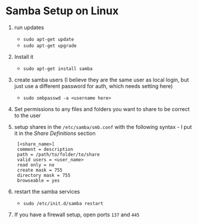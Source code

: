<!-- permalink: 13ea28a62a780d8775a083c569c94323 DO NOT DELETE OR EDIT THIS LINE -->
# Samba Setup on Linux

1. run updates
	* `sudo apt-get update`
	* `sudo apt-get upgrade`
2. Install it
	* `sudo apt-get install samba`
3. create samba users (I believe they are the same user as local login, but just use a different password for auth, which needs setting here)
	* `sudo smbpasswd -a <username here>`
4. Set permissions to any files and folders you want to share to be correct to the user
5. setup shares in the `/etc/samba/smb.conf` with the following syntax - I put it in the *Share Definitions* section

		[<share_name>]
		comment = description
		path = /path/to/folder/to/share
		valid users = <user_name>
		read only = no
        create mask = 755
        directory mask = 755
        browseable = yes

6. restart the samba services
	* `sudo /etc/init.d/samba restart`
7. If you have a firewall setup, open ports `137` and `445`
